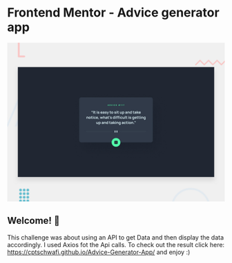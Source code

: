 # Frontend Mentor - Advice generator app

![Design preview for the Advice generator app coding challenge](./design/desktop-preview.jpg)

## Welcome! 👋
This challenge was about using an API to get Data and then display the data accordingly. 
I used Axios fot the Api calls. To check out the result click here: https://cptschwafi.github.io/Advice-Generator-App/ and enjoy :)
